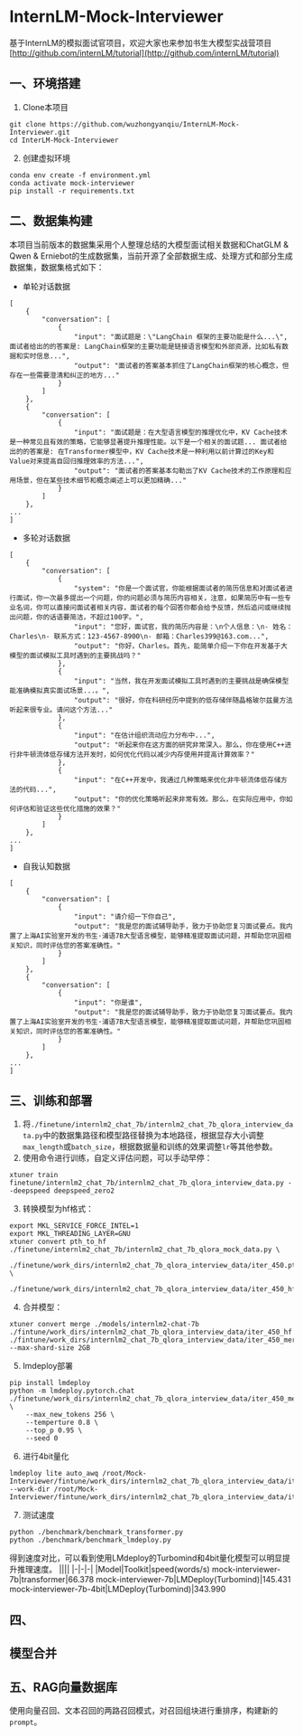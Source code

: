 # InternLM-Mock-Interviewer
基于InternLM的模拟面试官项目，欢迎大家也来参加书生大模型实战营项目[http://github.com/internLM/tutorial](http://github.com/internLM/tutorial)
## 一、环境搭建
1. Clone本项目
```
git clone https://github.com/wuzhongyanqiu/InternLM-Mock-Interviewer.git
cd InterLM-Mock-Interviewer
```
2. 创建虚拟环境
```
conda env create -f environment.yml
conda activate mock-interviewer
pip install -r requirements.txt
```
## 二、数据集构建
本项目当前版本的数据集采用个人整理总结的大模型面试相关数据和ChatGLM & Qwen & Erniebot的生成数据集，当前开源了全部数据生成、处理方式和部分生成数据集，数据集格式如下：
- 单轮对话数据
```
[
    {
        "conversation": [
            {
                "input": "面试题是：\"LangChain 框架的主要功能是什么...\", 面试者给出的的答案是: LangChain框架的主要功能是链接语言模型和外部资源，比如私有数据和实时信息...",
                "output": "面试者的答案基本抓住了LangChain框架的核心概念，但存在一些需要澄清和纠正的地方..."
            }
        ]
    },
    {
        "conversation": [
            {
                "input": "面试题是：在大型语言模型的推理优化中，KV Cache技术是一种常见且有效的策略，它能够显著提升推理性能。以下是一个相关的面试题... 面试者给出的的答案是: 在Transformer模型中，KV Cache技术是一种利用以前计算过的Key和Value对来提高自回归推理效率的方法...",
                "output": "面试者的答案基本勾勒出了KV Cache技术的工作原理和应用场景，但在某些技术细节和概念阐述上可以更加精确..."
            }
        ]
    },
...
]
```
- 多轮对话数据
```
[
    {
        "conversation": [
            {
                "system": "你是一个面试官，你能根据面试者的简历信息和对面试者进行面试，你一次最多提出一个问题，你的问题必须与简历内容相关，注意，如果简历中有一些专业名词，你可以直接问面试者相关内容，面试者的每个回答你都会给予反馈，然后追问或继续抛出问题，你的话语要简洁，不超过100字。",
                "input": "您好，面试官，我的简历内容是：\n个人信息：\n- 姓名：Charles\n- 联系方式：123-4567-8900\n- 邮箱：Charles399@163.com...",
                "output": "你好，Charles。首先，能简单介绍一下你在开发基于大模型的面试模拟工具时遇到的主要挑战吗？"
            },
            {
                "input": "当然，我在开发面试模拟工具时遇到的主要挑战是确保模型能准确模拟真实面试场景...。",
                "output": "很好，你在科研经历中提到的低存储伴随晶格玻尔兹曼方法听起来很专业。请问这个方法..."
            },
            {
                "input": "在估计组织流动应力分布中...",
                "output": "听起来你在这方面的研究非常深入。那么，你在使用C++进行非牛顿流体低存储方法开发时，如何优化代码以减少内存使用并提高计算效率？"
            },
            {
                "input": "在C++开发中，我通过几种策略来优化非牛顿流体低存储方法的代码...",
                "output": "你的优化策略听起来非常有效。那么，在实际应用中，你如何评估和验证这些优化措施的效果？"
            }
        ]
    },
...
]
```
- 自我认知数据
```
[
    {
        "conversation": [
            {
                "input": "请介绍一下你自己",
                "output": "我是您的面试辅导助手，致力于协助您复习面试要点。我内置了上海AI实验室开发的书生·浦语7B大型语言模型，能够精准提取面试问题，并帮助您巩固相关知识，同时评估您的答案准确性。"
            }
        ]
    },
    {
        "conversation": [
            {
                "input": "你是谁",
                "output": "我是您的面试辅导助手，致力于协助您复习面试要点。我内置了上海AI实验室开发的书生·浦语7B大型语言模型，能够精准提取面试问题，并帮助您巩固相关知识，同时评估您的答案准确性。"
            }
        ]
    },
...
]
```
## 三、训练和部署
1. 将`./finetune/internlm2_chat_7b/internlm2_chat_7b_qlora_interview_data.py`中的数据集路径和模型路径替换为本地路径，根据显存大小调整`max_length`或`batch_size`，根据数据量和训练的效果调整`lr`等其他参数。
2. 使用命令进行训练，自定义评估问题，可以手动早停：
```
xtuner train finetune/internlm2_chat_7b/internlm2_chat_7b_qlora_interview_data.py --deepspeed deepspeed_zero2
```
3. 转换模型为hf格式：
```
export MKL_SERVICE_FORCE_INTEL=1
export MKL_THREADING_LAYER=GNU
xtuner convert pth_to_hf ./finetune/internlm2_chat_7b/internlm2_chat_7b_qlora_mock_data.py \
                         ./finetune/work_dirs/internlm2_chat_7b_qlora_interview_data/iter_450.pth \
                         ./finetune/work_dirs/internlm2_chat_7b_qlora_interview_data/iter_450_hf
```
4. 合并模型：
```
xtuner convert merge ./models/internlm2-chat-7b ./fintune/work_dirs/internlm2_chat_7b_qlora_interview_data/iter_450_hf ./fintune/work_dirs/internlm2_chat_7b_qlora_interview_data/iter_450_merge --max-shard-size 2GB
```
5. Imdeploy部署
```
pip install lmdeploy
python -m lmdeploy.pytorch.chat ./finetune/work_dirs/internlm2_chat_7b_qlora_interview_data/iter_450_merge  \
    --max_new_tokens 256 \
    --temperture 0.8 \
    --top_p 0.95 \
    --seed 0
```
6. 进行4bit量化
```
lmdeploy lite auto_awq /root/Mock-Interviewer/fintune/work_dirs/internlm2_chat_7b_qlora_interview_data/iter_450_merge --work-dir /root/Mock-Interviewer/fintune/work_dirs/internlm2_chat_7b_qlora_interview_data/iter_450_merge_4bit
```
7. 测试速度
```
python ./benchmark/benchmark_transformer.py
python ./benchmark/benchmark_lmdeploy.py 
```
得到速度对比，可以看到使用LMdeploy的Turbomind和4bit量化模型可以明显提升推理速度。
||||
|-|-|-|
|Model|Toolkit|speed(words/s)
mock-interviewer-7b|transformer|66.378
mock-interviewer-7b|LMDeploy(Turbomind)|145.431
mock-interviewer-7b-4bit|LMDeploy(Turbomind)|343.990


## 四、
## 模型合并
## 五、RAG向量数据库
使用向量召回、文本召回的两路召回模式，对召回组块进行重排序，构建新的`prompt`。

